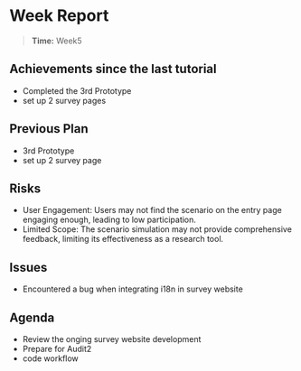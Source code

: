 # Week Report

> **Time:** Week5

## Achievements since the last tutorial
- Completed the 3rd Prototype
- set up 2 survey pages

## Previous Plan
- 3rd Prototype
- set up 2 survey page

## Risks
- User Engagement: Users may not find the scenario on the entry page engaging enough, leading to low participation.
- Limited Scope: The scenario simulation may not provide comprehensive feedback, limiting its effectiveness as a research tool.

## Issues
- Encountered a bug when integrating i18n in survey website

## Agenda
- Review the onging survey website development
- Prepare for Audit2
- code workflow
